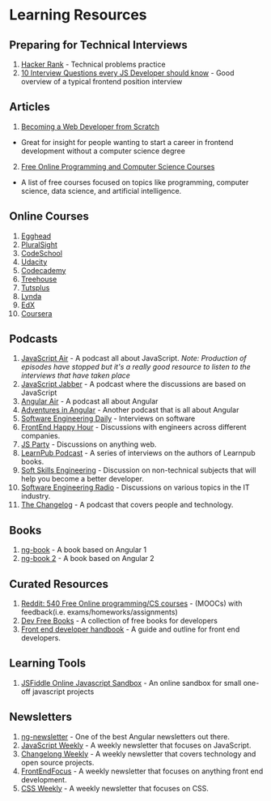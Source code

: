 # Learning Resources

## Preparing for Technical Interviews

1. [Hacker Rank](https://www.hackerrank.com/) - Technical problems practice
2. [10 Interview Questions every JS Developer should know](https://medium.com/javascript-scene/10-interview-questions-every-javascript-developer-should-know-6fa6bdf5ad95#.dxox076zp) - Good overview of a typical frontend position interview

## Articles

1. [Becoming a Web Developer from Scratch](https://medium.com/@sgarcia.dev/my-journey-to-becoming-a-web-developer-from-scratch-without-a-cs-degree-2-years-later-and-what-i-4a7fd2ff5503#.o6dovu9fy)
- Great for insight for people wanting to start a career in frontend development without a computer science degree
2. [Free Online Programming and Computer Science Courses](https://medium.freecodecamp.com/370-free-online-programming-computer-science-courses-you-can-start-this-month-fc5b9867769e#.8e15joe88)
- A list of free courses focused on topics like programming, computer science, data science, and artificial intelligence.

## Online Courses
1. [Egghead](http://www.egghead.io)
2. [PluralSight](https://www.pluralsight.com/) 
3. [CodeSchool](https://www.codeschool.com/)
4. [Udacity](https://www.udacity.com/)
5. [Codecademy](https://www.codecademy.com/)
6. [Treehouse](https://teamtreehouse.com/)
7. [Tutsplus](https://tutsplus.com/)
8. [Lynda](https://www.lynda.com/)
9. [EdX](https://www.edx.org/)
10. [Coursera](https://www.coursera.org/)

## Podcasts

1. [JavaScript Air](https://itunes.apple.com/us/podcast/javascript-air/id1066446588?mt=2) - A podcast all about JavaScript. *Note: Production of episodes have stopped but it's a really good resource to listen to the interviews that have taken place*
2. [JavaScript Jabber](https://itunes.apple.com/us/podcast/javascript-jabber/id496893300?mt=2) - A podcast where the discussions are based on JavaScript 
3. [Angular Air](https://itunes.apple.com/us/podcast/angular-air/id940806858?mt=2) - A podcast all about Angular
4. [Adventures in Angular](https://itunes.apple.com/us/podcast/adventures-in-angular/id907361052?mt=2) - Another podcast that is all about Angular
5. [Software Engineering Daily](https://itunes.apple.com/us/podcast/software-engineering-daily/id1019576853?mt=2) - Interviews on software
6. [FrontEnd Happy Hour](https://itunes.apple.com/us/podcast/front-end-happy-hour/id1089047924?mt=2&ign-mpt=uo%3D4) - Discussions with engineers across different companies.
7. [JS Party](https://itunes.apple.com/us/podcast/js-party/id1209616598?mt=2&ign-mpt=uo%3D4) - Discussions on anything web.
8. [LearnPub Podcast](https://itunes.apple.com/us/podcast/leanpub-podcast/id517117137?mt=2&ign-mpt=uo%3D4) - A series of interviews on the authors of Learnpub books.
9. [Soft Skills Engineering](https://itunes.apple.com/us/podcast/soft-skills-engineering/id1091341048?mt=2&ign-mpt=uo%3D4) - Discussion on non-technical subjects that will help you become a better developer.
10. [Software Engineering Radio](https://itunes.apple.com/us/podcast/software-engineering-radio-podcast-for-professional/id120906714?mt=2&ign-mpt=uo%3D4) - Discussions on various topics in the IT industry.
11. [The Changelog](https://itunes.apple.com/us/podcast/the-changelog/id341623264?mt=2&ign-mpt=uo%3D4) - A podcast that covers people and technology.

## Books

1. [ng-book](https://www.ng-book.com/) - A book based on Angular 1
2. [ng-book 2](https://www.ng-book.com/2/) - A book based on Angular 2

## Curated Resources

1. [Reddit: 540 Free Online programming/CS courses](https://www.reddit.com/r/learnprogramming/comments/5bmg2b/heres_a_list_of_540_free_online_programmingcs/) - (MOOCs) with feedback(i.e. exams/homeworks/assignments)
2. [Dev Free Books](https://devfreebooks.github.io/) - A collection of free books for developers
3. [Front end developer handbook](https://www.gitbook.com/book/frontendmasters/front-end-handbook-2017/details) - A guide and outline for front end developers.

## Learning Tools

1. [JSFiddle Online Javascript Sandbox](https://jsfiddle.net/) - An online sandbox for small one-off javascript projects

## Newsletters

1. [ng-newsletter](http://cur.ng-newsletter.com/issues/) - One of the best Angular newsletters out there.
2. [JavaScript Weekly](http://javascriptweekly.com/issues) - A weekly newsletter that focuses on JavaScript.
3. [Changelong Weekly](https://changelog.com/weekly/archive) - A weekly newsletter that covers technology and open source projects.
4. [FrontEndFocus](http://frontendfocus.co/issues) - A weekly newsletter that focuses on anything front end development.
5. [CSS Weekly](http://css-weekly.com/archives/) - A weekly newsletter that focuses on CSS.
